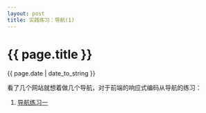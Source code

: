 ```yaml
---
layout: post
title: 实践练习：导航(1)
---
```


{{ page.title }}
================
<p class="meta">{{ page.date | date_to_string }}</p>

看了几个网站就想着做几个导航，对于前端的响应式编码从导航的练习：
1. [导航练习一](/demo/nav/practice-1/nav.html)
































